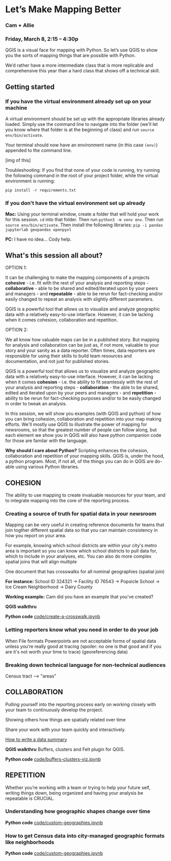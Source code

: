 # Let’s Make Mapping Better
### Cam + Allie
### Friday, March 8, 2:15 – 4:30p

QGIS is a visual face for mapping with Python. So let’s use QGIS to show you the sorts of mapping things that are possible with Python.

We’d rather have a more intermediate class that is more replicable and comprehensive this year than a hard class that shows off a technical skill.


## Getting started
### If you have the virtual environment already set up on your machine
A virtual environment should be set up with the appropriate libraries already loaded. Simply use the command line to navigate into the folder (we'll let you know where that folder is at the beginning of class) and run `source env/bin/activate`.

Your terminal should now have an environment name (in this case `(env)`) appended to the command line. 

[img of this]

Troubleshooting: If you find that none of your code is running, try running the following command in the root of your project folder, while the virtual environment is running:

```
pip install -r requirements.txt
```

### If you don't have the virtual environment set up already
**Mac:** Using your terminal window, create a folder that will hold your work for this session. `cd` into that folder. Then run `python3 -m venv env`. Then run `source env/bin/activate`. Then install the following libraries: `pip -i pandas jupyterlab geopandas openpyxl`

**PC:** I have no idea... Cody help.

## What's this session all about?
OPTION 1: 

It can be challenging to make the mapping components of a projects **cohesive** - i.e. fit with the rest of your analysis and reporting steps - **collaborative** - able to be shared and edited/iterated upon by your peers and managers - and **repeatable** - able to be rerun for fact-checking and/or easily changed to repeat an analysis with slightly different parameters.

QGIS is a powerful tool that allows us to visualize and analyze geographic data with a relatively easy-to-use interface. However, it can be lacking when it comes cohesion, collaboration and repetition. 


OPTION 2:

We all know how valuable maps can be in a published story. But mapping for analysis and collaboration can be just as, if not more, valuable to your story and your sanity as a data reporter. Often times, data reporters are responsible for using their skills to build team resources and documentation, and not just for published stories. 

QGIS is a powerful tool that allows us to visualize and analyze geographic data with a relatively easy-to-use interface. However, it can be lacking when it comes **cohesion** - i.e. the ability to fit seamlessly with the rest of your analysis and reporting steps - **collaboration** - the able to be shared, edited and iterated upon by your peers and managers - and **repetition** - ability to be rerun for fact-checking purposes and/or to be easily changed in order to tweak an analysis.

In this session, we will show you examples (with QGIS and python) of how you can bring cohesion, collaboration and repetition into your map making efforts. We'll mostly use QGIS to illustrate the power of mapping for newsrooms, so that the greatest number of people can follow along, but each element we show you in QGIS will also have python companion code for those are familar with the language. 

**Why should I care about Python?** Scripting enhances the cohesion, collaboration and repetition of your mapping skills. QGIS is, under the hood, a python program. Most, if not all, of the things you can do in QGIS are do-able using various Python libraries. 

## COHESION
The ability to use mapping to create invaluable resources for your team, and to integrate mapping into the core of the reporting process.

### Creating a source of truth for spatial data in your newsroom
Mapping can be very useful in creating reference documents for teams that join togther different spatial data so that you can maintain consistency in how you report on your area. 

For example, knowing which school districts are within your city's metro area is important so you can know which school districts to pull data for, which to include in your analyses, etc. You can also do more complex spatial joins that will align multiple 

One document that has crosswalks for all nominal geographies (spatial join)

**For instance:** School ID 324321 → Facility ID 76543 → Popsicle School → Ice Cream Neighborhood → Dairy County

**Working example:** Cam did you have an example that you've created?

**QGIS walkthru**

**Python code**
[code/create-a-crosswalk.ipynb](../data/create-a-crosswalk.ipynb)

### Letting reporters know what you need in order to do your job
When File formats
Powerpoints are not acceptable forms of spatial data unless you’re really good at tracing (spoiler: no one is that good and if you are it's not worth your time to trace) (georeferencing data)

### Breaking down technical language for non-technical audiences
Census tract --> "areas"


## COLLABORATION
Pulling yourself into the reporting process early on working closely with your team to continuously develop the project.

Showing others how things are spatially related over time
 
Share your work with your team quickly and interactively.

[How to write a data summary](https://docs.google.com/document/d/16hR6wOSjXtBXDkSepsNH5hyIbg3XZgraPtFADD6yDt0/edit)

**QGIS walkthru** Buffers, clusters and Felt plugin for QGIS.

**Python code** [code/buffers-clusters-viz.ipynb](code/buffers-clusters-viz.ipynb) 


## REPETITION
Whether you’re working with a team or trying to help your future self, writing things down, being organized and having your analysis be repeatable is CRUCIAL.

### Understanding how geographic shapes change over time
**Python code** [code/custom-geographies.ipynb](code/custom-geographies.ipynb)

### How to get Census data into city-managed geographic formats like neighborhoods
**Python code** [code/custom-geographies.ipynb](code/custom-geographies.ipynb)






